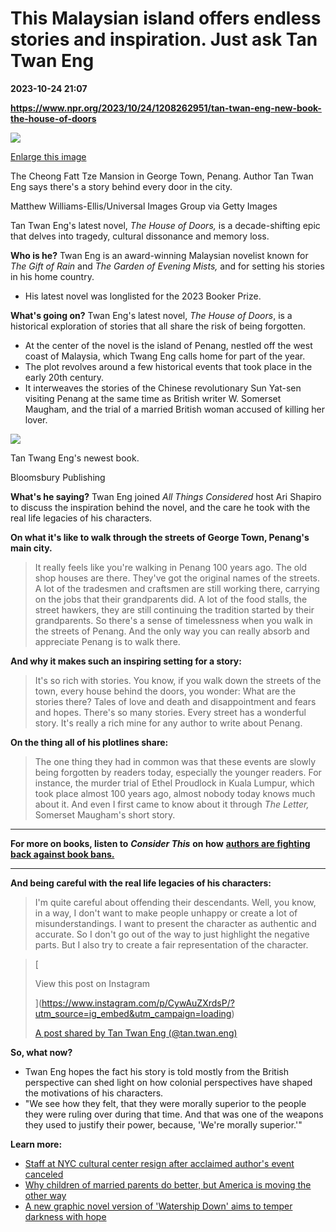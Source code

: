 # This Malaysian island offers endless stories and inspiration. Just ask Tan Twan Eng

**2023-10-24 21:07**

**https://www.npr.org/2023/10/24/1208262951/tan-twan-eng-new-book-the-house-of-doors**

 ![](https://media.npr.org/assets/img/2023/10/24/gettyimages-1284107785_custom-9252e86bbf7f4c66234fc932e97bb2a9ce7aa7bb-s1100-c50.jpg) 

[Enlarge this image](https://media.npr.org/assets/img/2023/10/24/gettyimages-1284107785_custom-9252e86bbf7f4c66234fc932e97bb2a9ce7aa7bb-s1200.jpg)

The Cheong Fatt Tze Mansion in George Town, Penang. Author Tan Twan Eng says there's a story behind every door in the city.

Matthew Williams-Ellis/Universal Images Group via Getty Images

Tan Twan Eng's latest novel, _The House of Doors,_ is a decade-shifting epic that delves into tragedy, cultural dissonance and memory loss.

**Who is he?** Twan Eng is an award-winning Malaysian novelist known for _The Gift of Rain_ and _The Garden of Evening Mists,_ and for setting his stories in his home country.

*   His latest novel was longlisted for the 2023 Booker Prize.

**What's going on?** Twan Eng's latest novel, _The House of Doors_, is a historical exploration of stories that all share the risk of being forgotten.

*   At the center of the novel is the island of Penang, nestled off the west coast of Malaysia, which Twang Eng calls home for part of the year.
*   The plot revolves around a few historical events that took place in the early 20th century.
*   It interweaves the stories of the Chinese revolutionary Sun Yat-sen visiting Penang at the same time as British writer W. Somerset Maugham, and the trial of a married British woman accused of killing her lover.  
    

 ![](https://media.npr.org/assets/img/2023/10/24/tan-twang_custom-0f644a60026dcb7ff9891fbed338471d0dace009-s1100-c50.jpeg) 

Tan Twang Eng's newest book.

Bloomsbury Publishing

**What's he saying?** Twan Eng joined _All Things Considered_ host Ari Shapiro to discuss the inspiration behind the novel, and the care he took with the real life legacies of his characters.

**On what it's like to walk through the streets of George Town, Penang's main city.**

> It really feels like you're walking in Penang 100 years ago. The old shop houses are there. They've got the original names of the streets. A lot of the tradesmen and craftsmen are still working there, carrying on the jobs that their grandparents did. A lot of the food stalls, the street hawkers, they are still continuing the tradition started by their grandparents. So there's a sense of timelessness when you walk in the streets of Penang. And the only way you can really absorb and appreciate Penang is to walk there.

**And why it makes such an inspiring setting for a story:**

> It's so rich with stories. You know, if you walk down the streets of the town, every house behind the doors, you wonder: What are the stories there? Tales of love and death and disappointment and fears and hopes. There's so many stories. Every street has a wonderful story. It's really a rich mine for any author to write about Penang.

**On the thing all of his plotlines share:**

> The one thing they had in common was that these events are slowly being forgotten by readers today, especially the younger readers. For instance, the murder trial of Ethel Proudlock in Kuala Lumpur, which took place almost 100 years ago, almost nobody today knows much about it. And even I first came to know about it through _The Letter,_ Somerset Maugham's short story.

* * *

**For more on books, listen to** **_Consider This_** **on how** [**authors are fighting back against book bans.**](https://www.npr.org/2023/04/05/1168219569/authors-of-banned-books-are-fed-up-and-fighting-back)

* * *

**And being careful with the real life legacies of his characters:**

> I'm quite careful about offending their descendants. Well, you know, in a way, I don't want to make people unhappy or create a lot of misunderstandings. I want to present the character as authentic and accurate. So I don't go out of the way to just highlight the negative parts. But I also try to create a fair representation of the character.

> [
> 
> View this post on Instagram
> 
> ](https://www.instagram.com/p/CywAuZXrdsP/?utm_source=ig_embed&utm_campaign=loading)
> 
> [A post shared by Tan Twan Eng (@tan.twan.eng)](https://www.instagram.com/p/CywAuZXrdsP/?utm_source=ig_embed&utm_campaign=loading)

**So, what now?**

*   Twan Eng hopes the fact his story is told mostly from the British perspective can shed light on how colonial perspectives have shaped the motivations of his characters.
*   "We see how they felt, that they were morally superior to the people they were ruling over during that time. And that was one of the weapons they used to justify their power, because, 'We're morally superior.'"

**Learn more:**

*   [Staff at NYC cultural center resign after acclaimed author's event canceled](https://www.npr.org/2023/10/24/1208204142/staff-at-nyc-cultural-center-resign-after-acclaimed-authors-event-canceled)
*   [Why children of married parents do better, but America is moving the other way](https://www.npr.org/2023/10/22/1207322878/single-parent-married-good-for-children-inequality)
*   [A new graphic novel version of 'Watership Down' aims to temper darkness with hope](https://www.npr.org/2023/10/22/1207408409/watership-down-graphic-novel-richard-adams-james-sturm-joe-sutphin)